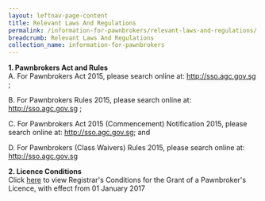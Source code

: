 ```yaml
---
layout: leftnav-page-content
title: Relevant Laws And Regulations
permalink: /information-for-pawnbrokers/relevant-laws-and-regulations/
breadcrumb: Relevant Laws And Regulations
collection_name: information-for-pawnbrokers
---
```


**1. Pawnbrokers Act and Rules**<br>
A.      For Pawnbrokers Act 2015, please search online at: http://sso.agc.gov.sg ;

B.      For Pawnbrokers Rules 2015, please search online at: http://sso.agc.gov.sg ;

C.      For Pawnbrokers Act 2015 (Commencement) Notification 2015, please search online at: http://sso.agc.gov.sg; and

D.      For Pawnbrokers (Class Waivers) Rules 2015, please search online at: http://sso.agc.gov.sg

**2. Licence Conditions**<br>
Click [here](https://www.mlaw.gov.sg/content/dam/minlaw/rop/Pawnbrokers/Licence%20Conditions%20w.e.f%2001%20January%202017.pdf) to view Registrar's Conditions for the Grant of a Pawnbroker's Licence, with effect from 01 January 2017

